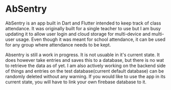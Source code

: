 # AbSentry

AbSentry is an app built in Dart and Flutter intended to keep track of class attendance.
It was originally built for a single teacher to use but I am busy updating it to allow user login and cloud storage for multi-device and multi-user usage.
Even though it was meant for school attendance, it can be used for any group where attendance needs to be kept.


Absentry is still a work in progress. It is not usuable in it's current state. It does however take entries and saves this to a database, but there is no wat to retrieve the data as of yet.
I am also actively working on the backend side of things and entries on the test database(current default database) can be randomly deleted without any warning.
If you would like to use the app in its current state, you will have to link your own firebase database to it.
